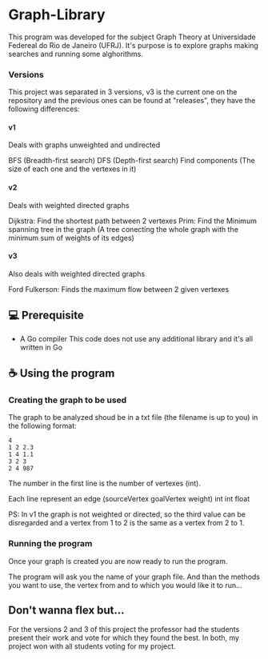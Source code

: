 # Graph-Library

This program was developed for the subject Graph Theory at Universidade Federeal do Rio de Janeiro (UFRJ). It's purpose is to explore graphs making searches and running some alghorithms.

### Versions
This project was separated in 3 versions, v3 is the current one on the repository and the previous ones can be found at "releases", they have the following differences:
#### v1
Deals with graphs unweighted and undirected

BFS (Breadth-first search)
DFS (Depth-first search)
Find components (The size of each one and the vertexes in it)

#### v2
Deals with weighted directed graphs

Dijkstra: Find the shortest path between 2 vertexes
Prim: Find the Minimum spanning tree in the graph (A tree conecting the whole graph with the minimum sum of weights of its edges)

#### v3
Also deals with weighted directed graphs

Ford Fulkerson: Finds the maximum flow between 2 given vertexes


## 💻 Prerequisite

- A Go compiler
This code does not use any additional library and it's all written in Go


## ☕ Using the program

### Creating the graph to be used

The graph to be analyzed shoud be in a txt file (the filename is up to you) in the following format:

```
4
1 2 2.3
1 4 1.1
3 2 3
2 4 987
```

The number in the first line is the number of vertexes (int).

Each line represent an edge (sourceVertex goalVertex weight) int int float

PS: In v1 the graph is not weighted or directed, so the third value can be disregarded and a vertex from 1 to 2 is the same as a vertex from 2 to 1.

### Running the program

Once your graph is created you are now ready to run the program.

The program will ask you the name of your graph file. And than the methods you want to use, the vertex from and to which you would like it to run...


## Don't wanna flex but...
For the versions 2 and 3 of this project the professor had the students present their work and vote for which they found the best. In both, my project won with all students voting for my project.
